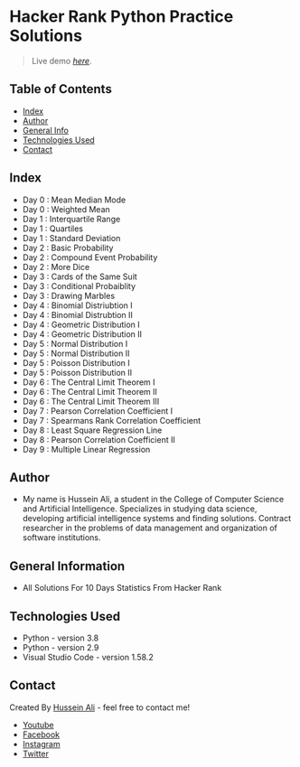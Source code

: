# Hacker Rank Python Practice Solutions
> Live demo [_here_](https://www.hackerrank.com/domains/tutorials/10-days-of-statistics).
 <!-- If you have the project hosted somewhere, include the link here-->

## Table of Contents
* [Index](#Index)
* [Author](#Author)
* [General Info](#general-information)
* [Technologies Used](#technologies-used)
* [Contact](#contact)
<!-- * [License](#license) -->
## Index
* Day 0 : Mean Median Mode
* Day 0 : Weighted Mean
* Day 1 : Interquartile Range
* Day 1 : Quartiles
* Day 1 : Standard Deviation
* Day 2 : Basic Probability
* Day 2 : Compound Event Probability
* Day 2 : More Dice
* Day 3 : Cards of the Same Suit
* Day 3 : Conditional Probaiblity
* Day 3 : Drawing Marbles
* Day 4 : Binomial Distriubtion I
* Day 4 : Binomial Distrubtion II
* Day 4 : Geometric Distribution I
* Day 4 : Geometric Distribution II
* Day 5 : Normal Distribution I
* Day 5 : Normal Distribution II
* Day 5 : Poisson Distribution I
* Day 5 : Poisson Distribution II
* Day 6 : The Central Limit Theorem I
* Day 6 : The Central Limit Theorem II
* Day 6 : The Central Limit Theorem III
* Day 7 : Pearson Correlation Coefficient I
* Day 7 : Spearmans Rank Correlation Coefficient
* Day 8 : Least Square Regression Line
* Day 8 : Pearson Correlation Coefficient II
* Day 9 : Multiple Linear Regression


## Author
- My name is Hussein Ali, a student in the College of Computer Science and Artificial Intelligence. Specializes in studying data science, developing artificial intelligence systems and finding solutions. Contract researcher in the problems of data management and organization of software institutions.

## General Information
- All Solutions For 10 Days Statistics From Hacker Rank
<!-- You don't have to answer all the questions - just the ones relevant to your project. -->


## Technologies Used
- Python  - version 3.8
- Python  - version 2.9
- Visual Studio Code  - version 1.58.2

## Contact
Created By [Hussein Ali](https://www.linkedin.com/in/HusseinAliOfficial/) - feel free to contact me!
* [Youtube](https://www.youtube.com/channel/UCIwDsGip8YANJifcaA_se_w)
* [Facebook](https://www.facebook.com/HusseinAliOffcial)
* [Instagram](https://www.instagram.com/HusseinAliOffcial/)
* [Twitter](https://twitter.com/HusseinOffcial)




<!-- Optional -->
<!-- ## License -->
<!-- This project is open source and available under the [... License](). -->

<!-- You don't have to include all sections - just the one's relevant to your project -->
